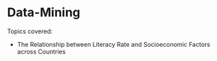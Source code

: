 # Data-Mining

Topics covered:
- The Relationship between Literacy Rate and Socioeconomic Factors across Countries 
